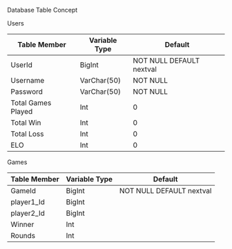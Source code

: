 Database Table Concept

Users

|Table Member|Variable Type|Default|
|---|---|---|
|UserId|BigInt|NOT NULL DEFAULT nextval|
|Username|VarChar(50)  |NOT NULL|
|Password|VarChar(50)  |NOT NULL|
|Total Games Played|Int    |0|
|Total Win|Int   |0|
|Total Loss|Int    |0|
|ELO|Int   |0|

Games

|Table Member|Variable Type|Default|
|---|---|---|
|GameId|BigInt|NOT NULL DEFAULT nextval|
|player1_Id|BigInt| |
|player2_Id|BigInt|  |
|Winner|Int|  |
|Rounds|Int|  |
